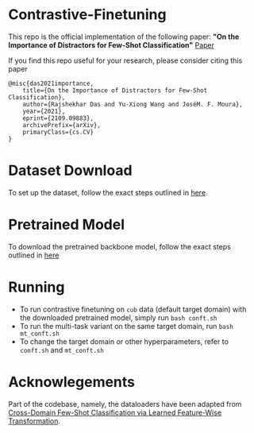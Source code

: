 # Contrastive-Finetuning
This repo is the official implementation of the following paper:
**"On the Importance of Distractors for Few-Shot Classification"** [Paper](https://arxiv.org/abs/2109.09883)

If you find this repo useful for your research, please consider citing this paper  
```
@misc{das2021importance,
    title={On the Importance of Distractors for Few-Shot Classification},
    author={Rajshekhar Das and Yu-Xiong Wang and JoséM. F. Moura},
    year={2021},
    eprint={2109.09883},
    archivePrefix={arXiv},
    primaryClass={cs.CV}
}
```
# Dataset Download

To set up the dataset, follow the exact steps outlined in [here](https://github.com/hytseng0509/CrossDomainFewShot#datasets).

# Pretrained Model

To download the pretrained backbone model, follow the exact steps outlined in [here](https://github.com/hytseng0509/CrossDomainFewShot#feature-encoder-pre-training)

# Running

* To run contrastive finetuning on `cub` data (default target domain) with the downloaded pretrained model, simply run ```bash conft.sh```  
* To run the multi-task variant on the same target domain, run  ```bash mt_conft.sh```  
* To change the target domain or other hyperparameters, refer to `conft.sh` and `mt_conft.sh`

# Acknowlegements

Part of the codebase, namely, the dataloaders have been adapted from [Cross-Domain Few-Shot Classification via Learned Feature-Wise Transformation](https://github.com/hytseng0509/CrossDomainFewShot#datasets).

